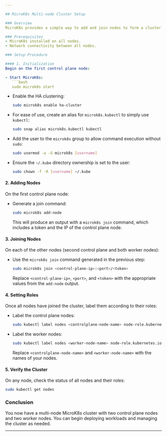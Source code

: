 ```yaml
---

## MicroK8s Multi-node Cluster Setup

### Overview
MicroK8s provides a simple way to add and join nodes to form a cluster. This document guides you through the steps to set up a MicroK8s cluster consisting of two control plane nodes and two worker nodes.

### Prerequisites
- MicroK8s installed on all nodes.
- Network connectivity between all nodes.

### Setup Procedure

#### 1. Initialization
Begin on the first control plane node:

- Start MicroK8s:
   ```bash
   sudo microk8s start
   ```

- Enable the HA clustering:
   ```bash
   sudo microk8s enable ha-cluster
   ```

- For ease of use, create an alias for `microk8s.kubectl` to simply use `kubectl`:
   ```bash
   sudo snap alias microk8s.kubectl kubectl
   ```

- Add the user to the `microk8s` group to allow command execution without `sudo`:
   ```bash
   sudo usermod -a -G microk8s [username]
   ```

- Ensure the `~/.kube` directory ownership is set to the user:
   ```bash
   sudo chown -f -R [username] ~/.kube
   ```

#### 2. Adding Nodes
On the first control plane node:

- Generate a join command:
   ```bash
   sudo microk8s add-node
   ```

   This will produce an output with a `microk8s join` command, which includes a token and the IP of the control plane node.

#### 3. Joining Nodes
On each of the other nodes (second control plane and both worker nodes):

- Use the `microk8s join` command generated in the previous step:
   ```bash
   sudo microk8s join <control-plane-ip>:<port>/<token>
   ```

   Replace `<control-plane-ip>`, `<port>`, and `<token>` with the appropriate values from the `add-node` output.

#### 4. Setting Roles
Once all nodes have joined the cluster, label them according to their roles:

- Label the control plane nodes:
   ```bash
   sudo kubectl label nodes <controlplane-node-name> node-role.kubernetes.io/control-plane=""
   ```

- Label the worker nodes:
   ```bash
   sudo kubectl label nodes <worker-node-name> node-role.kubernetes.io/worker=""
   ```

   Replace `<controlplane-node-name>` and `<worker-node-name>` with the names of your nodes.

#### 5. Verify the Cluster
On any node, check the status of all nodes and their roles:
   ```bash
   sudo kubectl get nodes
   ```

### Conclusion
You now have a multi-node MicroK8s cluster with two control plane nodes and two worker nodes. You can begin deploying workloads and managing the cluster as needed.

---
```


